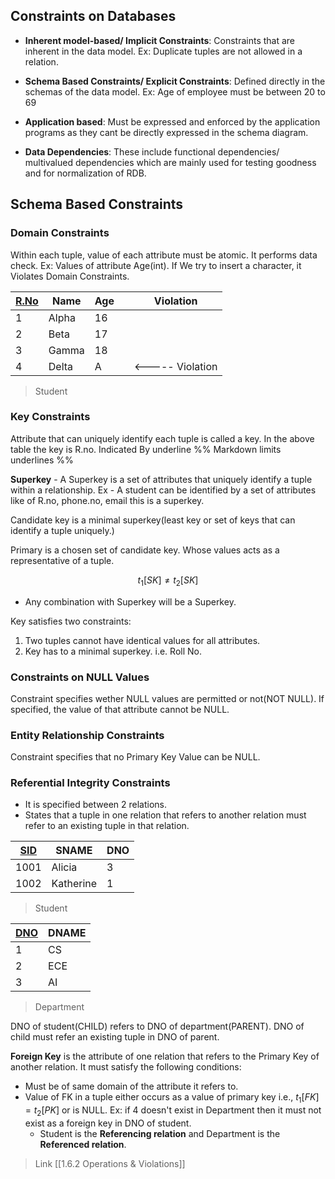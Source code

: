 
## Constraints on Databases

- **Inherent model-based/ Implicit Constraints**: Constraints that are inherent in the data model. Ex: Duplicate tuples are not allowed in a relation. 

- **Schema Based Constraints/ Explicit Constraints**: Defined directly in the schemas of the data model. Ex: Age of employee must be between 20 to 69

- **Application based**: Must be expressed and enforced by the application programs as they cant be directly expressed in the schema diagram. 

- **Data Dependencies**: These include functional dependencies/ multivalued dependencies which are mainly used for testing goodness and for normalization of RDB.



## Schema Based Constraints 

### Domain Constraints

Within each tuple, value of each attribute must be atomic.
It performs data check. Ex: Values of attribute Age(int). If We try to insert a character, it Violates Domain Constraints.  

|<u>R.No</u>|Name|Age||Violation| 
|--|--|--|-----|-----|
|1|Alpha|16|||
|2|Beta|17|||
|3|Gamma|18|||
|4|Delta|A|| <----- Violation|
>Student

### Key Constraints 

Attribute that can uniquely identify each tuple is called a key. 
In the above table the key is R.no. Indicated By underline %% Markdown limits underlines %%

**Superkey** - A Superkey is a set of attributes that uniquely identify a tuple within a relationship. Ex - A student can be identified by a set of attributes like of R.no, phone.no, email this is a superkey. 

Candidate key is a minimal superkey(least key or set of keys that can identify a tuple uniquely.) 

Primary is a chosen set of candidate key. Whose values acts as a representative of a tuple.

$$t_1[SK]\neq t_2[SK]$$

- Any combination with Superkey will be a Superkey. 

Key satisfies two constraints: 
1) Two tuples cannot have identical values for all attributes. 
2) Key has to a minimal superkey. i.e. Roll No. 


### Constraints on NULL Values

Constraint specifies wether NULL values are permitted or not(NOT NULL). If specified, the value of that attribute cannot be NULL.


### Entity Relationship Constraints

Constraint specifies that no Primary Key Value can be NULL.


### Referential Integrity Constraints

- It is specified between 2 relations. 
- States that a tuple in one relation that refers to another relation must refer to an existing tuple in that relation. 

|<u>SID</u>|SNAME|DNO|
|--|--|--|
|1001|Alicia|3|
|1002|Katherine|1|
>Student

|<u>DNO</u>|DNAME|
|---|---|
|1|CS|
|2|ECE|
|3|AI|
>Department

DNO of student(CHILD) refers to DNO of department(PARENT). DNO of child must refer an existing tuple in DNO of parent.  


**Foreign Key** is the attribute of one relation that refers to the Primary Key of another relation. 
It must satisfy the following conditions:
- Must be of same domain of the attribute it refers to. 
- Value of FK in a tuple either occurs as a value of primary key i.e.,
	$t_1[FK] = t_2[PK]$ or is NULL. Ex: if 4 doesn't exist in Department then it must not exist as a foreign key in DNO of student.
	- Student is the **Referencing relation** and Department is the **Referenced relation**.

>Link
	 [[1.6.2 Operations & Violations]]

